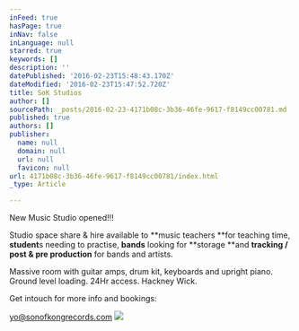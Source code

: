 ```yaml
---
inFeed: true
hasPage: true
inNav: false
inLanguage: null
starred: true
keywords: []
description: ''
datePublished: '2016-02-23T15:48:43.170Z'
dateModified: '2016-02-23T15:47:52.720Z'
title: SoK Studios
author: []
sourcePath: _posts/2016-02-23-4171b08c-3b36-46fe-9617-f8149cc00781.md
published: true
authors: []
publisher:
  name: null
  domain: null
  url: null
  favicon: null
url: 4171b08c-3b36-46fe-9617-f8149cc00781/index.html
_type: Article

---
```

New Music Studio opened!!!

Studio space share & hire available to **music teachers **for teaching time, **student**s needing to practise, **bands** looking for **storage **and **tracking / post & pre production** for bands and artists.

Massive room with guitar amps, drum kit, keyboards and upright piano. Ground level loading. 24Hr access. Hackney Wick. 

Get intouch for more info and bookings:

yo@sonofkongrecords.com ![](https://the-grid-user-content.s3-us-west-2.amazonaws.com/a65bc74c-0aac-4c70-aa81-62a661fce255.JPG)